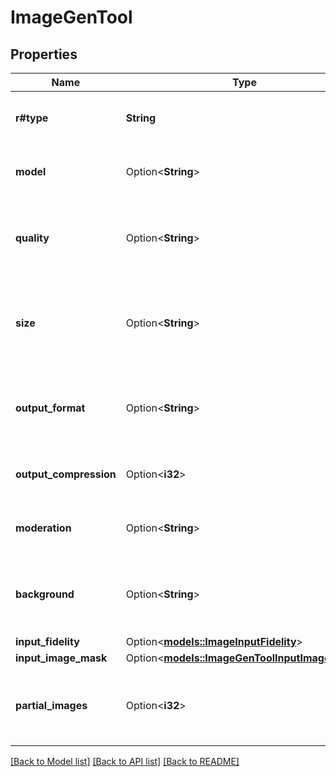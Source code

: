 # ImageGenTool

## Properties

Name | Type | Description | Notes
------------ | ------------- | ------------- | -------------
**r#type** | **String** | The type of the image generation tool. Always `image_generation`.  | 
**model** | Option<**String**> | The image generation model to use. Default: `gpt-image-1`.  | [optional]
**quality** | Option<**String**> | The quality of the generated image. One of `low`, `medium`, `high`, or `auto`. Default: `auto`.  | [optional]
**size** | Option<**String**> | The size of the generated image. One of `1024x1024`, `1024x1536`, `1536x1024`, or `auto`. Default: `auto`.  | [optional]
**output_format** | Option<**String**> | The output format of the generated image. One of `png`, `webp`, or `jpeg`. Default: `png`.  | [optional]
**output_compression** | Option<**i32**> | Compression level for the output image. Default: 100.  | [optional]
**moderation** | Option<**String**> | Moderation level for the generated image. Default: `auto`.  | [optional]
**background** | Option<**String**> | Background type for the generated image. One of `transparent`, `opaque`, or `auto`. Default: `auto`.  | [optional]
**input_fidelity** | Option<[**models::ImageInputFidelity**](ImageInputFidelity.md)> |  | [optional]
**input_image_mask** | Option<[**models::ImageGenToolInputImageMask**](ImageGenTool_input_image_mask.md)> |  | [optional]
**partial_images** | Option<**i32**> | Number of partial images to generate in streaming mode, from 0 (default value) to 3.  | [optional]

[[Back to Model list]](../README.md#documentation-for-models) [[Back to API list]](../README.md#documentation-for-api-endpoints) [[Back to README]](../README.md)


